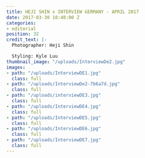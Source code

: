 ```yaml
---
title: HEJI SHIN x INTERVIEW GERMANY - APRIL 2017
date: 2017-03-30 18:48:00 Z
categories:
- editorial
position: 32
credit_text: |-
  Photographer: Heji Shin

  Styling: Kyle Luu
thumbnail_image: "/uploads/InterviewDe2.jpg"
images:
- path: "/uploads/InterviewDE1.jpg"
  class: full
- path: "/uploads/InterviewDe2-7b6a7d.jpg"
  class: full
- path: "/uploads/interviewDE3.jpg"
  class: full
- path: "/uploads/InterviewDE4.jpg"
  class: full
- path: "/uploads/InterviewDE5.jpg"
  class: full
- path: "/uploads/InterviewDE6.jpg"
  class: full
- path: "/uploads/InterviewDE7.jpg"
  class: full
---
```


